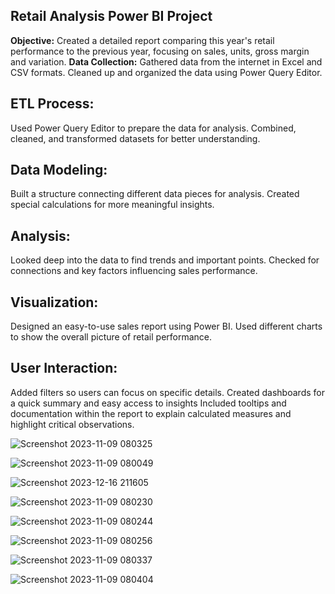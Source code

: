 
## Retail Analysis Power BI Project
**Objective:**
Created a detailed report comparing this year's retail performance to the previous year, focusing on sales, units, gross margin and variation.
**Data Collection:**
Gathered data from the internet in Excel and CSV formats.
Cleaned up and organized the data using Power Query Editor.

## ETL Process:
Used Power Query Editor to prepare the data for analysis.
Combined, cleaned, and transformed datasets for better understanding.

## Data Modeling:
Built a structure connecting different data pieces for analysis.
Created special calculations for more meaningful insights.

## Analysis:
Looked deep into the data to find trends and important points.
Checked for connections and key factors influencing sales performance.

## Visualization:
Designed an easy-to-use sales report using Power BI.
Used different charts to show the overall picture of retail performance.

## User Interaction:
Added filters so users can focus on specific details.
Created dashboards for a quick summary and easy access to insights
Included tooltips and documentation within the report to explain calculated measures and highlight critical observations.

![Screenshot 2023-11-09 080325](https://github.com/rekha1239/Sales-Retail-Analysis-Power-Bi-Project/assets/143036945/a7ea629f-837c-4a4c-b394-779bc6546fae)


![Screenshot 2023-11-09 080049](https://github.com/rekha1239/Sales-Retail-Analysis-Power-Bi-Project/assets/143036945/8d4cc6f3-060f-4ed4-aa97-eff3757ddac3)


![Screenshot 2023-12-16 211605](https://github.com/rekha1239/Sales-Retail-Analysis-Power-Bi-Project/assets/143036945/8db7551f-f30d-47a5-ba8d-2ae4f3a2c81d)


![Screenshot 2023-11-09 080230](https://github.com/rekha1239/Sales-Retail-Analysis-Power-Bi-Project/assets/143036945/c5854215-7be7-4311-ab18-551066d52798)


![Screenshot 2023-11-09 080244](https://github.com/rekha1239/Sales-Retail-Analysis-Power-Bi-Project/assets/143036945/08205d0b-6f8e-4fe7-9bbf-70644a63b6ac)


![Screenshot 2023-11-09 080256](https://github.com/rekha1239/Sales-Retail-Analysis-Power-Bi-Project/assets/143036945/2882e7fc-10f4-470c-a76c-b92facc63051)


![Screenshot 2023-11-09 080337](https://github.com/rekha1239/Sales-Retail-Analysis-Power-Bi-Project/assets/143036945/1d6662c8-f3b7-4ae4-8262-368fbca581b7)


![Screenshot 2023-11-09 080404](https://github.com/rekha1239/Sales-Retail-Analysis-Power-Bi-Project/assets/143036945/87fb657a-b02d-4c16-97a0-efbbcf5e19fd)


